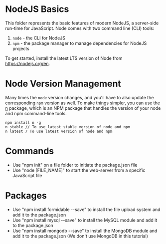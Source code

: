 # NodeJS Basics
This folder represents the basic features of modern NodeJS, a server-side run-time for JavaScript. Node comes with two command line (CLI) tools:
1. `node` - the CLI for NodeJS
2. `npm` - the package manager to manage dependencies for NodeJS projects

To get started, install the latest LTS version of Node from https://nodejs.org/en.

# Node Version Management
Many times the `node` version changes, and you'll have to also update the corresponding `npm` version as well. To make things simpler, you can use the [n](https://www.npmjs.com/package/n) package, which is an NPM package that handles the version of your node and npm command-line tools.

```
npm install n -g
n stable // To use latest stable version of node and npm
n latest / To use latest version of node and npm
```

# Commands
- Use "npm init" on a file folder to initiate the package.json file
- Use "node [FILE_NAME]" to start the web-server from a
specific JavaScript file

# Packages
- Use "npm install formidable --save" to install the file upload system and add it to the package.json
- Use "npm install mysql --save" to install the MySQL module and add it to the package.json
- Use "npm install mongodb --save" to install the MongoDB module and add it to the package.json (We don't use MongoDB in this tutorial)

